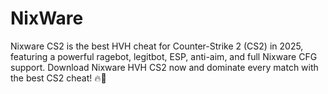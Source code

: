 # NixWare
Nixware CS2 is the best HVH cheat for Counter-Strike 2 (CS2) in 2025, featuring a powerful ragebot, legitbot, ESP, anti-aim, and full Nixware CFG support. Download Nixware HVH CS2 now and dominate every match with the best CS2 cheat! 🔥🎯
